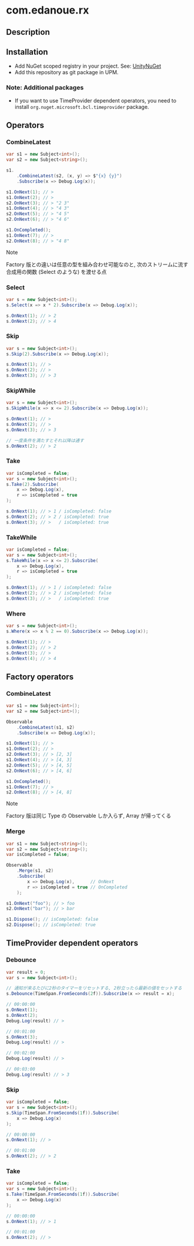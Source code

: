 ﻿# com.edanoue.rx

## Description

## Installation

- Add NuGet scoped registry in your project. See: [UnityNuGet](https://github.com/xoofx/UnityNuGet)
- Add this repository as git package in UPM.

### Note: Additional packages

- If you want to use TimeProvider dependent operators, you need to install `org.nuget.microsoft.bcl.timeprovider`
  package.

## Operators

### CombineLatest
```csharp
var s1 = new Subject<int>();
var s2 = new Subject<string>();

s1.
    .CombineLatest(s2, (x, y) => $"{x} {y}")
    .Subscribe(x => Debug.Log(x));

s1.OnNext(1); // >
s1.OnNext(2); // >
s2.OnNext(3); // > "2 3"
s1.OnNext(4); // > "4 3"
s2.OnNext(5); // > "4 5"
s2.OnNext(6); // > "4 6"

s1.OnCompleted();
s1.OnNext(7); // >
s2.OnNext(8); // > "4 8"
```

> [!NOTE]
> Factory 版との違いは任意の型を組み合わせ可能なのと, 次のストリームに流す合成用の関数 (Select のような) を渡せる点

### Select

```csharp
var s = new Subject<int>();
s.Select(x => x * 2).Subscribe(x => Debug.Log(x));

s.OnNext(1); // > 2
s.OnNext(2); // > 4
```

### Skip

```csharp
var s = new Subject<int>();
s.Skip(2).Subscribe(x => Debug.Log(x));

s.OnNext(1); // >
s.OnNext(2); // >
s.OnNext(3); // > 3
```

### SkipWhile

```csharp
var s = new Subject<int>();
s.SkipWhile(x => x <= 2).Subscribe(x => Debug.Log(x));

s.OnNext(1); // >
s.OnNext(2); // >
s.OnNext(3); // > 3

// 一度条件を満たすとそれ以降は通す
s.OnNext(2); // > 2
```

### Take

```csharp
var isCompleted = false;
var s = new Subject<int>();
s.Take(2).Subscribe(
    x => Debug.Log(x),
    r => isCompleted = true
);

s.OnNext(1); // > 1 / isCompleted: false
s.OnNext(2); // > 2 / isCompleted: true
s.OnNext(3); // >   / isCompleted: true
```

### TakeWhile

```csharp
var isCompleted = false;
var s = new Subject<int>();
s.TakeWhile(x => x <= 2).Subscribe(
    x => Debug.Log(x),
    r => isCompleted = true
);

s.OnNext(1); // > 1 / isCompleted: false
s.OnNext(2); // > 2 / isCompleted: false
s.OnNext(3); // >   / isCompleted: true
```

### Where

```csharp
var s = new Subject<int>();
s.Where(x => x % 2 == 0).Subscribe(x => Debug.Log(x));

s.OnNext(1); // >
s.OnNext(2); // > 2
s.OnNext(3); // >
s.OnNext(4); // > 4
```

## Factory operators

### CombineLatest

```csharp
var s1 = new Subject<int>();
var s2 = new Subject<int>();

Observable
    .CombineLatest(s1, s2)
    .Subscribe(x => Debug.Log(x));

s1.OnNext(1); // >
s1.OnNext(2); // >
s2.OnNext(3); // > [2, 3]
s1.OnNext(4); // > [4, 3]
s2.OnNext(5); // > [4, 5]
s2.OnNext(6); // > [4, 6]

s1.OnCompleted();
s1.OnNext(7); // >
s2.OnNext(8); // > [4, 8]
```

> [!NOTE]
> Factory 版は同じ Type の Observable しか入らず, Array が帰ってくる

### Merge

```csharp
var s1 = new Subject<string>();
var s2 = new Subject<string>();
var isCompleted = false;

Observable
    .Merge(s1, s2)
    .Subscribe(
        x => Debug.Log(x),      // OnNext
        r => isCompleted = true // OnCompleted
    );

s1.OnNext("foo"); // > foo
s2.OnNext("bar"); // > bar

s1.Dispose(); // isCompleted: false
s2.Dispose(); // isCompleted: true
```

## TimeProvider dependent operators

### Debounce

```csharp
var result = 0;
var s = new Subject<int>();

// 通知が来るたびに2秒のタイマーをリセットする, 2秒立ったら最新の値をセットする
s.Debounce(TimeSpan.FromSeconds(2f)).Subscribe(x => result = x);

// 00:00:00
s.OnNext(1);
s.OnNext(2);
Debug.Log(result) // >

// 00:01:00
s.OnNext(3);
Debug.Log(result) // >

// 00:02:00
Debug.Log(result) // >

// 00:03:00
Debug.Log(result) // > 3
```

### Skip

```csharp
var isCompleted = false;
var s = new Subject<int>();
s.Skip(TimeSpan.FromSeconds(1f)).Subscribe(
    x => Debug.Log(x)
);

// 00:00:00
s.OnNext(1); // >

// 00:01:00
s.OnNext(2); // > 2
```

### Take

```csharp
var isCompleted = false;
var s = new Subject<int>();
s.Take(TimeSpan.FromSeconds(1f)).Subscribe(
    x => Debug.Log(x)
);

// 00:00:00
s.OnNext(1); // > 1

// 00:01:00
s.OnNext(2); // > 
```
